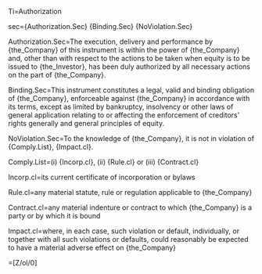 Ti=Authorization

sec={Authorization.Sec}  {Binding.Sec}  {NoViolation.Sec}

Authorization.Sec=The execution, delivery and performance by {the_Company} of this instrument is within the power of {the_Company} and, other than with respect to the actions to be taken when equity is to be issued to {the_Investor}, has been duly authorized by all necessary actions on the part of {the_Company}.

Binding.Sec=This instrument constitutes a legal, valid and binding obligation of {the_Company}, enforceable against {the_Company} in accordance with its terms, except as limited by bankruptcy, insolvency or other laws of general application relating to or affecting the enforcement of creditors' rights generally and general principles of equity.

NoViolation.Sec=To the knowledge of {the_Company}, it is not in violation of {Comply.List}, {Impact.cl}.

Comply.List=(i) {Incorp.cl}, (ii) {Rule.cl} or (iii) {Contract.cl}

Incorp.cl=its current certificate of incorporation or bylaws

Rule.cl=any material statute, rule or regulation applicable to {the_Company}

Contract.cl=any material indenture or contract to which {the_Company} is a party or by which it is bound

Impact.cl=where, in each case, such violation or default, individually, or together with all such violations or defaults, could reasonably be expected to have a material adverse effect on {the_Company}

=[Z/ol/0]
